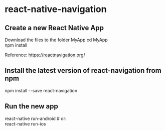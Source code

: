 # react-native-navigation

## Create a new React Native App
Download the files to the folder MyApp
cd MyApp  
npm install

Reference: https://reactnavigation.org/
## Install the latest version of react-navigation from npm
npm install --save react-navigation

## Run the new app
react-native run-android # or:  
react-native run-ios

